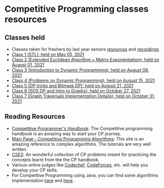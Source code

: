 # Competitive Programming classes resources

## Classes held

-   Classes taken for freshers by last year seniors [resources](https://github.com/CC-MNNIT/2020-21-Classes/tree/master/Freshers/First_Year_Competitive_Programming) and [recordings](https://drive.google.com/drive/folders/1yyjYXB__RQWaOCL739X_96e6FHsqJcPQ?usp=sharing)
-   [Class 1 (STL): held on May 05, 2021](2021_05_05_CPClass-1)
-   [Class 2 (Extended Euclidean Algorithm + Matrix Exponentiation): held on August 01, 2021](2021_08_01_CPClass-2)
-   [Class 3 (Introduction to Dynamic Programming): held on August 08, 2021](2021_08_08_CPClass-3)
-   [Class 4 (Problems on Dynamic Programming): held on August 15, 2021](2021_08_15_CPClass-4)
-   [Class 5 (DP tricks and Bitmask DP): held on August 21, 2021](2021_08_21_CPClass-5)
-   [Class 6 (SOS DP and Intro to Graphs): held on October 27, 2021](2021_10_27_CPClass-6)
-   [Class 7 (Graph Traversals Implementation Details): held on October 31, 2021](2021_10_31_CPClass-7)

## Reading Resources

-   [Competitive Programmer's Handbook](https://cses.fi/book/book.pdf): The Competitive programming handbook is an amazing way to start your CP journey.
-   [Main Page - Competitive Programming Algorithms](https://cp-algorithms.com/): This site is an amazing reference to complex algorithms. The tutorials are very well written.
-   [CSES](https://cses.fi/): An wonderful collection of CP problems meant for practicing the concepts learnt from the the CP handbook.
-   Various online judges like [Codechef](https://codechef.com/), [CodeForces](https://codeforces.com/), etc. will help you develop your CP skills.
-   For Competitive Programming using Java, you can find some algorithms implementation [here](https://github.com/indy256/codelibrary/tree/master/java) and [here](https://github.com/williamfiset/algorithms).
